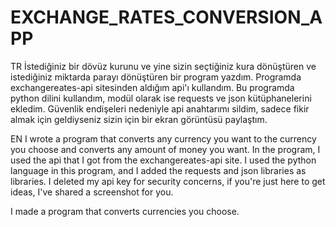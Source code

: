 # EXCHANGE_RATES_CONVERSION_APP
TR
 İstediğiniz bir dövüz kurunu ve yine sizin seçtiğiniz kura dönüştüren ve istediğiniz miktarda parayı dönüştüren bir program yazdım. 
 Programda exchangereates-api sitesinden aldığım api'ı kullandım.
 Bu programda python dilini kullandım, modül olarak ise requests ve json kütüphanelerini ekledim.
 Güvenlik endişeleri nedeniyle api anahtarımı sildim, sadece fikir almak için geldiyseniz sizin için bir ekran görüntüsü paylaştım.
  
  
EN
I wrote a program that converts any currency you want to the currency you choose and converts any amount of money you want.
In the program, I used the api that I got from the exchangereates-api site.
I used the python language in this program, and I added the requests and json libraries as libraries.
I deleted my api key for security concerns, if you're just here to get ideas, I've shared a screenshot for you.
 
 
 
I made a program that converts currencies you choose.

